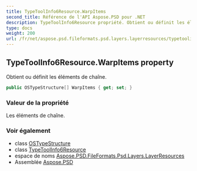 ```yaml
---
title: TypeToolInfo6Resource.WarpItems
second_title: Référence de l'API Aspose.PSD pour .NET
description: TypeToolInfo6Resource propriété. Obtient ou définit les éléments de chaîne.
type: docs
weight: 200
url: /fr/net/aspose.psd.fileformats.psd.layers.layerresources/typetoolinfo6resource/warpitems/
---
```

## TypeToolInfo6Resource.WarpItems property

Obtient ou définit les éléments de chaîne.

```csharp
public OSTypeStructure[] WarpItems { get; set; }
```

### Valeur de la propriété

Les éléments de chaîne.

### Voir également

* class [OSTypeStructure](../../ostypestructure/)
* class [TypeToolInfo6Resource](../)
* espace de noms [Aspose.PSD.FileFormats.Psd.Layers.LayerResources](../../typetoolinfo6resource/)
* Assemblée [Aspose.PSD](../../../)


